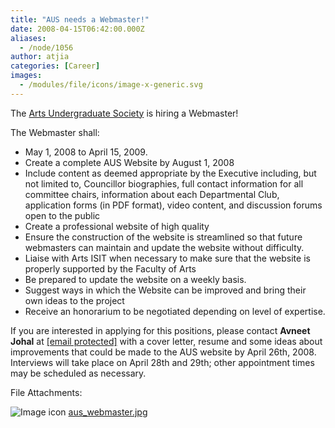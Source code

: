 ```yaml
---
title: "AUS needs a Webmaster!"
date: 2008-04-15T06:42:00.000Z
aliases:
  - /node/1056
author: atjia
categories: [Career]
images:
  - /modules/file/icons/image-x-generic.svg
---
```


The [Arts Undergraduate Society](http://www.aus.ubc.ca/) is hiring a Webmaster!

The Webmaster shall:

*   May 1, 2008 to April 15, 2009.
*   Create a complete AUS Website by August 1, 2008
*   Include content as deemed appropriate by the Executive including, but not limited to, Councillor biographies, full contact information for all committee chairs, information about each Departmental Club, application forms (in PDF format), video content, and discussion forums open to the public
*   Create a professional website of high quality
*   Ensure the construction of the website is streamlined so that future webmasters can maintain and update the website without difficulty.
*   Liaise with Arts ISIT when necessary to make sure that the website is properly supported by the Faculty of Arts
*   Be prepared to update the website on a weekly basis.
*   Suggest ways in which the Website can be improved and bring their own ideas to the project
*   Receive an honorarium to be negotiated depending on level of expertise.

If you are interested in applying for this positions, please contact **Avneet Johal** at [\[email protected\]](/cdn-cgi/l/email-protection#41203432313324322825242f3501262c20282d6f222e2c) with a cover letter, resume and some ideas about improvements that could be made to the AUS website by April 26th, 2008. Interviews will take place on April 28th and 29th; other appointment times may be scheduled as necessary.

File Attachments: 

 ![Image icon](/modules/file/icons/image-x-generic.svg "image/jpeg") [aus\_webmaster.jpg](https://ubccsss.org/files/aus_webmaster.jpg)
